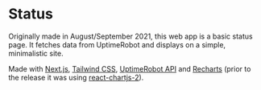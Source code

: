 # Status

Originally made in August/September 2021, this web app is a basic status page. It fetches data from UptimeRobot and displays on a simple, minimalistic site.

Made with [Next.js](https://nextjs.org/), [Tailwind CSS](https://tailwindcss.com/), [UptimeRobot API](https://uptimerobot.com/api/) and [Recharts](https://recharts.org/en-US/) (prior to the release it was using [react-chartjs-2](https://react-chartjs-2.js.org/)).
